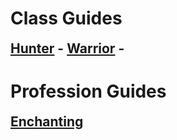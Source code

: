 # Class Guides

<h2 style="border-bottom: none; margin-top: 6px">
        <a href="/raein.classic.wow/Hunter/Overview.md">Hunter</a> -
        <a href="/Warrior/Overview.md">Warrior</a> -
      </h2>

# Profession Guides

<h2 style="border-bottom: none; margin-top: 6px">
        <a href="Enchanting.md">Enchanting</a>
      </h2>

